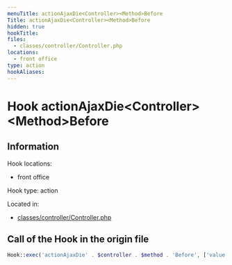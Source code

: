 ```yaml
---
menuTitle: actionAjaxDie<Controller><Method>Before
Title: actionAjaxDie<Controller><Method>Before
hidden: true
hookTitle: 
files:
  - classes/controller/Controller.php
locations:
  - front office
type: action
hookAliases:
---
```


# Hook actionAjaxDie&lt;Controller>&lt;Method>Before

## Information

Hook locations: 
  - front office

Hook type: action

Located in: 
  - [classes/controller/Controller.php](https://github.com/PrestaShop/PrestaShop/blob/8.0.x/classes/controller/Controller.php)

## Call of the Hook in the origin file

```php
Hook::exec('actionAjaxDie' . $controller . $method . 'Before', ['value' => $value])
```